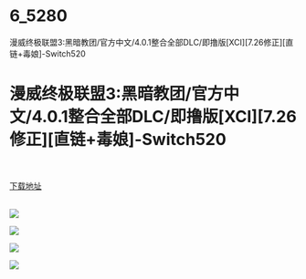 # 6_5280
漫威终极联盟3:黑暗教团/官方中文/4.0.1整合全部DLC/即撸版[XCI][7.26修正][直链+毒娘]-Switch520
# 漫威终极联盟3:黑暗教团/官方中文/4.0.1整合全部DLC/即撸版[XCI][7.26修正][直链+毒娘]-Switch520
 <br/></br>
[下载地址](https://www.switch520.cc/article/5280 "下载地址")
<br/></br>

<p><img src="https://ae01.alicdn.com/kf/U8bd87eaca81043588428338a0eecce97p.jpg"></p>
<p><img src="http://img.rruu.net/image/5f41184652453"></p>
<p><img src="http://img.rruu.net/image/5f4118483eb16"></p>
<p><img src="http://img.rruu.net/image/5f41184904c10"></p>
